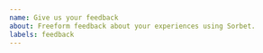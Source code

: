 ```yaml
---
name: Give us your feedback
about: Freeform feedback about your experiences using Sorbet.
labels: feedback
---
```


<!--
    Thanks for using Sorbet!

    We love hearing feedback, both good and bad.

    Please remember to keep discussions civil and respectful. Thanks again!
-->
